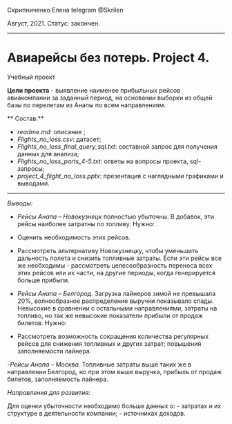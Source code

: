 

Скрипниченко Елена 
telegram @Skrilen 

Август, 2021.
Статус: закончен.

__________
# Авиарейсы без потерь. Project 4. 

Учебный проект


**Цели проекта**  - выявление наименее прибыльных рейсов авиакомпании за заданный период, на основании выборки из общей базы по перелетам из Анапы по всем направлениям. 

** Состав:**
- *readme.md*: описание ;
- *Flights_no_loss.csv*: датасет;
- *Flights_no_loss_final_query_sql.txt*: составной запрос для получения данных для анализа;
- *Flights_no_loss_parts_4-5.txt*:  ответы на вопросы проекта, sql-запросы;
- *project_4_flight_no_loss.pptx*: презентация с наглядными графиками и выводами.
________


*Выводы:*

 - *Рейсы Анапа – Новокузнецк* полностью убыточны. В добавок, эти рейсы наиболее затратны по топливу. Нужно: 
- Оценить необходимость этих рейсов.
- Рассмотреть альтернативу Новокузнецку, чтобы уменьшить дальность полета и снизить топливные затраты.
Если эти рейсы все же необходимы - рассмотреть целесообразность переноса всех этих рейсов или их части, на другие периоды, когда генерируется больше прибыли.

- *Рейсы Анапа – Белгород.* Загрузка лайнеров зимой не превышала 20%, волнообразное распределение выручки показывало спады. Невысокие в сравнении с остальными направлениями, затраты на топливо, но так же невысокие показатели прибыли от продаж билетов.
Нужно:
- Рассмотреть возможность сокращения количества регулярных рейсов для снижения топливных и других затрат; повышения заполняемости лайнера.

-*Рейсы Анапа – Москва.* Топливные затраты выше таких же в направлении Белгород, но при этом выше выручка, прибыль от продаж билетов, заполняемость лайнера.  


*Направления для развития:* 

Для оценки убыточности необходимо больше данных о:
	- затратах и их структуре в деятельности компании; 
	- источниках доходов.